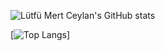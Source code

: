 ![Lütfü Mert Ceylan's GitHub stats](https://github-readme-stats.vercel.app/api?username=lutfumertceylan&show_icons=true&theme=material-palenight)

[![Top Langs](https://github-readme-stats.vercel.app/api/top-langs/?username=lutfumertceylan&layout=compact&theme=material-palenight)]
